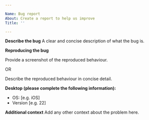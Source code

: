 ```yaml
---

Name: Bug report
About: Create a report to help us improve
Title: ''

---
```


**Describe the bug**
A clear and concise description of what the bug is.

**Reproducing the bug**

Provide a screenshot of the reproduced behaviour.

OR

Describe the reproduced behaviour in concise detail.

**Desktop (please complete the following information):**
 - OS: [e.g. iOS]
 - Version [e.g. 22]

**Additional context**
Add any other context about the problem here.
